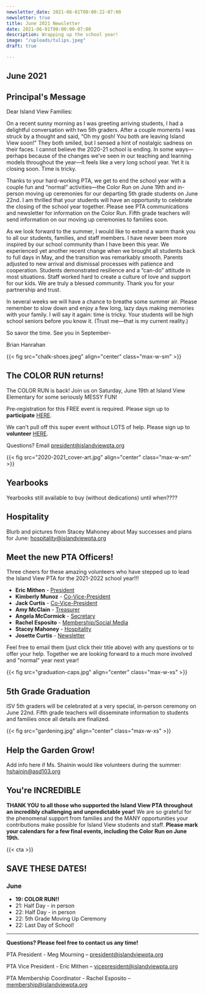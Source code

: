 ```yaml
---
newsletter_date: 2021-06-01T00:00:22-07:00
newsletter: true
title: June 2021 Newsletter
date: 2021-06-01T00:00:00-07:00
description: Wrapping up the school year!
image: "/uploads/tulips.jpeg"
draft: true

---
```

## June 2021

## Principal's Message

Dear Island View Families:

On a recent sunny morning as I was greeting arriving students, I had a delightful conversation with two 5th graders. After a couple moments I was struck by a thought and said, “Oh my gosh! You both are leaving Island View soon!” They both smiled, but I sensed a hint of nostalgic sadness on their faces. I cannot believe the 2020-21 school is ending. In some ways—perhaps because of the changes we’ve seen in our teaching and learning models throughout the year—it feels like a very long school year. Yet it is closing soon. Time is tricky.

Thanks to your hard-working PTA, we get to end the school year with a couple fun and “normal” activities—the Color Run on June 19th and in-person moving up ceremonies for our departing 5th grade students on June 22nd. I am thrilled that your students will have an opportunity to celebrate the closing of the school year together. Please see PTA communications and newsletter for information on the Color Run. Fifth grade teachers will send information on our moving up ceremonies to families soon.

As we look forward to the summer, I would like to extend a warm thank you to all our students, families, and staff members. I have never been more inspired by our school community than I have been this year. We experienced yet another recent change when we brought all students back to full days in May, and the transition was remarkably smooth. Parents adjusted to new arrival and dismissal processes with patience and cooperation. Students demonstrated resilience and a “can-do” attitude in most situations. Staff worked hard to create a culture of love and support for our kids. We are truly a blessed community. Thank you for your partnership and trust.

In several weeks we will have a chance to breathe some summer air. Please remember to slow down and enjoy a few long, lazy days making memories with your family. I will say it again: time is tricky. Your students will be high school seniors before you know it. (Trust me—that is my current reality.)

So savor the time. See you in September-

Brian Hanrahan

{{< fig src="chalk-shoes.jpeg" align="center" class="max-w-sm" >}}

## The COLOR RUN returns!

The COLOR RUN is back! Join us on Saturday, June 19th at Island View Elementary for some seriously MESSY FUN!

Pre-registration for this FREE event is required. Please sign up to **participate** [HERE](https://www.islandviewpta.org/colorrun "here").

We can't pull off this super event without LOTS of help. Please sign up to **volunteer** [HERE](https://forms.gle/KLuzByabFTgcaVb66 "here").

Questions? Email president@islandviewpta.org

{{< fig src="2020-2021_cover-art.jpg" align="center" class="max-w-sm" >}}

## Yearbooks

Yearbooks still available to buy (without dedications) until when????

## Hospitality

Blurb and pictures from Stacey Mahoney about May successes and plans for June: hospitality@islandviewpta.org

## Meet the new PTA Officers!

Three cheers for these amazing volunteers who have stepped up to lead the Island View PTA for the 2021-2022 school year!!!

* **Eric Mithen** - [President](mailto:president@islandviewpta.org)
* **Kimberly Munoz** - [Co-Vice-President](mailto:vicepresident@islandviewpta.org)
* **Jack Curtis** - [Co-Vice-President](mailto:vicepresident@islandviewpta.org)
* **Amy McClain** - [Treasurer](mailto:treasurer@islandviewpta.org)
* **Angela McCormick** - [Secretary](mailto:secretary@islandviewpta.org)
* **Rachel Esposito** - [Membership/Social Media](mailto:membership@islandviewpta.org)
* **Stacey Mahoney** - [Hospitality](mailto:hospitality@islandviewpta.org)
* **Josette Curtis** - [Newsletter](mailto:newsletter@islandviewpta.org)

Feel free to email them (just click their title above) with any questions or to offer your help.  Together we are looking forward to a much more involved and "normal" year next year!

{{< fig src="graduation-caps.jpg" align="center" class="max-w-xs" >}}

## 5th Grade Graduation

ISV 5th graders will be celebrated at a very special, in-person ceremony on June 22nd. Fifth grade teachers will disseminate information to students and families once all details are finalized. 

{{< fig src="gardening.jpg" align="center" class="max-w-xs" >}}

## Help the Garden Grow!

Add info here if Ms. Shainin would like volunteers during the summer: hshainin@asd103.org

## You're INCREDIBLE

**THANK YOU** **to all those who supported the Island View PTA throughout an incredibly challenging and unpredictable year!** We are so grateful for the phenomenal support from families and the MANY opportunities your contributions make possible for Island View students and staff. **Please mark your calendars for a few final events, including the Color Run on June 19th.**

{{< cta >}}

## SAVE THESE DATES!

### June

* **19:  COLOR RUN!!**
* 21:  Half Day - in person
* 22:  Half Day - in person
* 22:  5th Grade Moving Up Ceremony
* 22:  Last Day of School!

***

**Questions? Please feel free to contact us any time!**

PTA President - Meg Mourning – [president@islandviewpta.org](mailto:president@islandviewpta.org)

PTA Vice President - Eric Mithen – [vicepresident@islandviewpta.org](mailto:vicepresident@islandviewpta.org)

PTA Membership Coordinator - Rachel Esposito – [membership@islandviewpta.org](mailto:membership@islandviewpta.org)